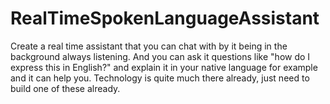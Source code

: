 # RealTimeSpokenLanguageAssistant

Create a real time assistant that you can chat with by it being in the background always listening. And you can ask it questions like "how do I express this in English?" and explain it in your native language for example and it can help you. Technology is quite much there already, just need to build one of these already.
